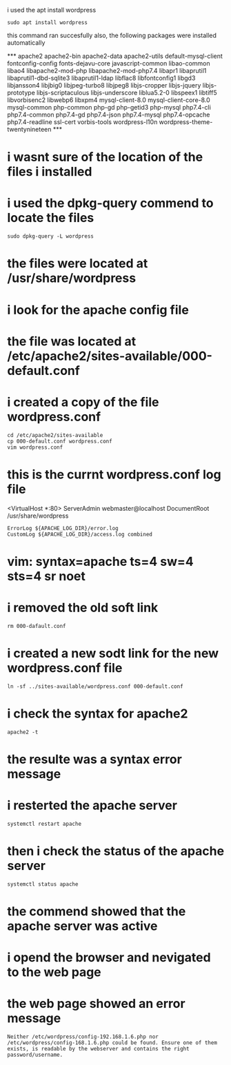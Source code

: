  i used the apt install wordpress
```
sudo apt install wordpress
```
this command ran succesfully
also, the following packages were installed automatically

*** apache2
apache2-bin
apache2-data
apache2-utils
default-mysql-client
fontconfig-config
fonts-dejavu-core
javascript-common
libao-common
libao4
libapache2-mod-php
libapache2-mod-php7.4
libapr1
libaprutil1
libaprutil1-dbd-sqlite3
libaprutil1-ldap
libflac8
libfontconfig1
libgd3
libjansson4
libjbig0
libjpeg-turbo8
libjpeg8
libjs-cropper
libjs-jquery
libjs-prototype
libjs-scriptaculous
libjs-underscore
liblua5.2-0
libspeex1
libtiff5
libvorbisenc2
libwebp6
libxpm4
mysql-client-8.0
mysql-client-core-8.0
mysql-common
php-common
php-gd
php-getid3
php-mysql
php7.4-cli
php7.4-common
php7.4-gd
php7.4-json
php7.4-mysql
php7.4-opcache
php7.4-readline
ssl-cert
vorbis-tools
wordpress-l10n
 wordpress-theme-twentynineteen ***

# i wasnt sure of the location of the files i installed
# i used the dpkg-query commend to locate the files
```
sudo dpkg-query -L wordpress
```
# the files were located at /usr/share/wordpress
# i look for the apache config file
# the file was located at /etc/apache2/sites-available/000-default.conf
# i created a copy of the file wordpress.conf
```
cd /etc/apache2/sites-available
cp 000-default.conf wordpress.conf
vim wordpress.conf
```
# this is the currnt wordpress.conf log file
<VirtualHost *:80>
	ServerAdmin webmaster@localhost
	DocumentRoot /usr/share/wordpress

	ErrorLog ${APACHE_LOG_DIR}/error.log
	CustomLog ${APACHE_LOG_DIR}/access.log combined

</VirtualHost>

# vim: syntax=apache ts=4 sw=4 sts=4 sr noet

# i removed the old soft link 
```
rm 000-dafault.conf
```
# i created a new sodt link for the new wordpress.conf file
```
ln -sf ../sites-available/wordpress.conf 000-default.conf
```
# i check the syntax for apache2
```
apache2 -t
```
# the resulte was a syntax error message
# i resterted the apache server
```
systemctl restart apache
```
# then i check the status of the apache server 
```
systemctl status apache
```
# the commend showed that the apache server was active
# i opend the browser and nevigated to the web page
# the web page showed an error message
```
Neither /etc/wordpress/config-192.168.1.6.php nor /etc/wordpress/config-168.1.6.php could be found. Ensure one of them exists, is readable by the webserver and contains the right password/username.
```
